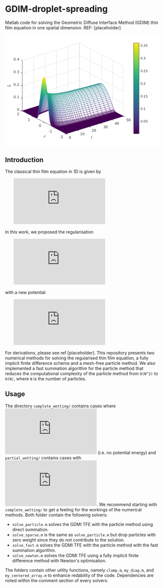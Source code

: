 # GDIM-droplet-spreading
Matlab code for solving the Geometric Diffuse Interface Method (GDIM) thin film equation in one spatial dimension. REF: [placeholder]

![Image](https://github.com/pke1029/GDIM-droplet-spreading/blob/main/fig/solution.png)

## Introduction
The classical thin film equation in 1D is given by

&nbsp;&nbsp;&nbsp;&nbsp;&nbsp;&nbsp; ![equation](https://latex.codecogs.com/gif.latex?%5Cpartial_th%3D-%5Cpartial_x%5Bh%5E3%5Cpartial_%7Bx%7D%28%5Cpartial_%7Bxx%7Dh%20-%20%5CPi%28h%29%29%5D)

In this work, we proposed the regularisation 

&nbsp;&nbsp;&nbsp;&nbsp;&nbsp;&nbsp; ![equation](https://latex.codecogs.com/gif.latex?%5Cpartial_th%3D-%5Cpartial_x%5Bh%5Cbar%7Bh%7D%5E2%5Cpartial_%7Bx%7D%28%5Cpartial_%7Bxx%7D%5Cbar%7Bh%7D%20-%20%5CPi%28h%2C%5Cbar%7Bh%7D%29%29%5D)

with a new potential

&nbsp;&nbsp;&nbsp;&nbsp;&nbsp;&nbsp; ![equation](https://latex.codecogs.com/gif.latex?%5CPi%28h%2C%5Cbar%7Bh%7D%29%3D-2%5Cchi%5Cfrac%7B%5C%7Ch%5C%7C_1%5E2%7D%7B%5Clangle%20h%2C%5Cbar%7Bh%7D%5Crangle%5E2%7D%5Cbar%7Bh%7D)

For derivations, please see ref [placeholder]. This repository presents two numerical methods for solving the regularised thin film equation, a fully implicit finite difference scheme and a mesh-free particle method. We also implemented a fast summation algorithm for the particle method that reduces the computational complexity of the particle method from `O(N^2)` to `O(N)`, where `N` is the number of particles.

## Usage
The directory `complete_wetting/` contains cases where ![equation](https://latex.codecogs.com/gif.latex?%5Cchi%3D0) (i.e. no potential energy) and `partial_wetting/` contains cases with ![equation](https://latex.codecogs.com/gif.latex?%5Cchi%3E0). We recommend starting with `complete_wetting/` to get a feeling for the workings of the numerical methods. Both folder contain the following solvers:
- `solve_particle.m` solves the GDMI TFE with the particle method using direct summation.
- `solve_sparse.m` is the same as `solve_particle.m` but drop particles with zero weight since they do not contribute to the solution.
- `solve_fast.m` solves the GDMI TFE with the particle method with the fast summation algorithm. 
- `solve_newton.m` solves the GDMI TFE using a fully implicit finite difference method with Newton's optimisation.

The folders contain other utility functions, namely `clamp.m`, `my_diag.m`, and `my_centered_array.m` to enhance redability of the code. Dependencies are noted within the comment section of every solvers.
